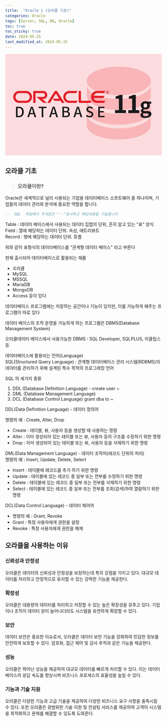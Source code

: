 ```yaml
---
title:  "Oracle 1 (오라클 기초)"
categories: Oracle
tags: [Server, SQL, DB, Oracle]
toc: true
toc_sticky: true
date: 2024-05-25
last_modified_at: 2024-05-25
---
```


![oracle.png](/assets/images/oracle.png)

## 오라클 기초

> ### 오라클이란?

Oracle은 세계적으로 널리 사용되는 기업용 데이터베이스 소프트웨어 중 하나이며, 기업들의 데이터 관리와 분석에 중요한 역할을 합니다.

```sql
--  SQL  파일에서 주석문은 "--"표시하고 해당내용을 기술합니다
```

Table : 데이터 베이스에서 사용되는 데이터 집합의 단위, 흔히 알고 있는 "표" 양식<br>
Field : 열에 해당하는 데이터 단위. 속성, 애트리뷰트<br>
Record : 행에 해당하는 데이터 단위. 튜플

위와 같이 표형식의 데이터베이스를 "관계형 데이터 베이스" 라고 부른다

현재 출시되어 데이터베이스로 활용되는 제품

- 오라클
- MySQL
- MSSQL
- MariaDB
- MongoDB
- Access 등이 있다

데이터베이스 프로그램에는 저장하는 공간이나 기능이 있지만, 이를 가능하게 해주는 프로그램이 따로 있다

데이터 베이스의 조작 운영을 가능하게 하는 프로그램은 DBMS(Database Management System)

오라클데이터 베이스에서 사용가능한 DBMS : SQL Developer, SQLPLUS, 이클립스 등

데이터베이스에 활용되는 언어(Language)<br>
SQL(Structured Query Language) : 관계형 데이터베이스 관리 시스템(RDBMS)의 데이터를 관리하기 위해 설계된 특수 목적의 프로그래밍 언어

SQL 의 세가지 종류<br>

1. DDL (Database Definition Language) - create user ~
2. DML (Database Management Language)
3. DCL (Database Control Language) grant dba to ~

DDL(Data Definition Language) - 데이터 정의어

명령의 예 : Create, Alter, Drop

- Create : 테이블, 뷰, 사용자 등을 생성할 때 사용하는 명령
- Alter : 이미 생성되어 있는 테이블 또는 뷰, 사용자 등의 구조를 수정하기 위한 명령
- Drop : 이미 생성되어 있는 테이블 또는 뷰, 사용자 등을 삭제하기 위한 명령

DML(Data Management Language) - 데이터 조작어(레코드 단위의 처리)<br>
명령의 예 : Insert, Update, Delete, Select

- Insert : 테이블에 레코드를 추가 하기 위한 명령
- Update : 테이블에 있는 레코드 중 일부 또는 전부를 수정하기 위한 명령
- Delete : 테이블에 있는 레코드 중 일부 또는 전부를 삭제하기 위한 명령
- Select : 테이블에 있는 레코드 중 일부 또는 전부를 조회(검색)하여 열람하기 위한 명령

DCL(Data Control Language) - 데이터 제어어
- 명령의 예 : Grant, Revoke
- Grant : 특정 사용자에게 권한을 설정
- Revoke : 특정 사용자에게 권한을 해제

## 오라클을 사용하는 이유

### 신뢰성과 안정성 
오라클은 데이터의 신뢰성과 안정성을 보장하는데 특히 강점을 가지고 있다. 대규모 데이터를 처리하고 안정적으로 유지할 수 있는 강력한 기능을 제공한다.

### 확장성 
오라클은 대용량의 데이터를 처리하고 저장할 수 있는 높은 확장성을 갖추고 있다. 기업이나 조직이 데이터 양이 늘어나더라도 시스템을 유연하게 확장할 수 있다.

### 보안
데이터 보안은 중요한 이슈로서, 오라클은 데이터 보안 기능을 강화하여 민감한 정보를 안전하게 보호할 수 있다. 암호화, 접근 제어 및 감사 추적과 같은 기능을 제공한다.

### 성능 
오라클은 뛰어난 성능을 제공하여 대규모 데이터를 빠르게 처리할 수 있다. 이는 데이터베이스의 응답 속도를 향상시켜 비즈니스 프로세스의 효율성을 높일 수 있다.

### 기능과 기술 지원
오라클은 다양한 기능과 고급 기술을 제공하여 다양한 비즈니스 요구 사항을 충족시킬 수 있다. 또한 오라클은 광범위한 기술 지원 및 컨설팅 서비스를 제공하여 고객이 시스템을 최적화하고 문제를 해결할 수 있도록 도와준다.









